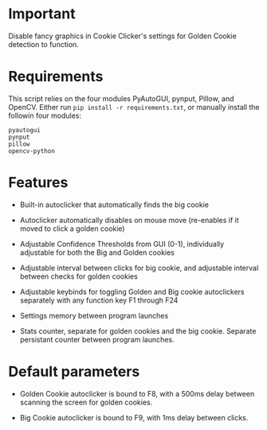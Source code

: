 # Important

Disable fancy graphics in Cookie Clicker's settings for Golden Cookie detection to function.

# Requirements

This script relies on the four modules PyAutoGUI, pynput, Pillow, and OpenCV. Either run `pip install -r requirements.txt`, or manually install the followin four modules:

```
pyautogui
pynput
pillow
opencv-python
```

# Features

- Built-in autoclicker that automatically finds the big cookie

- Autoclicker automatically disables on mouse move (re-enables if it moved to click a golden cookie)

- Adjustable Confidence Thresholds from GUI (0-1), individually adjustable for both the Big and Golden cookies

- Adjustable interval between clicks for big cookie, and adjustable interval between checks for golden cookies

- Adjustable keybinds for toggling Golden and Big cookie autoclickers separately with any function key F1 through F24

- Settings memory between program launches

- Stats counter, separate for golden cookies and the big cookie. Separate persistant counter between program launches.

# Default parameters

- Golden Cookie autoclicker is bound to F8, with a 500ms delay between scanning the screen for golden cookies.

- Big Cookie autoclicker is bound to F9, with 1ms delay between clicks.